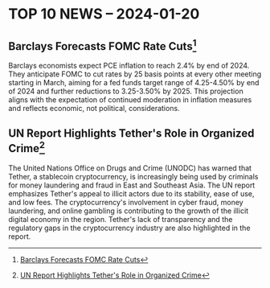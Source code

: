 # TOP 10 NEWS – 2024-01-20

## Barclays Forecasts FOMC Rate Cuts[^1]

Barclays economists expect PCE inflation to reach 2.4% by end of 2024. They anticipate FOMC to cut rates by 25 basis points at every other meeting starting in March, aiming for a fed funds target range of 4.25-4.50% by end of 2024 and further reductions to 3.25-3.50% by 2025. This projection aligns with the expectation of continued moderation in inflation measures and reflects economic, not political, considerations.

## UN Report Highlights Tether's Role in Organized Crime[^2]

The United Nations Office on Drugs and Crime (UNODC) has warned that Tether, a stablecoin cryptocurrency, is increasingly being used by criminals for money laundering and fraud in East and Southeast Asia. The UN report emphasizes Tether's appeal to illicit actors due to its stability, ease of use, and low fees. The cryptocurrency's involvement in cyber fraud, money laundering, and online gambling is contributing to the growth of the illicit digital economy in the region. Tether's lack of transparency and the regulatory gaps in the cryptocurrency industry are also highlighted in the report.  




[^1]: [Barclays Forecasts FOMC Rate Cuts](https://www.investing.com/news/stock-market-news/barclays-makes-a-change-in-its-fed-call-now-sees-cuts-starting-in-march-3273792)

[^2]: [UN Report Highlights Tether's Role in Organized Crime](https://www.ft.com/content/78c6ea20-5e9d-40ba-867f-1e0431ebb710)



